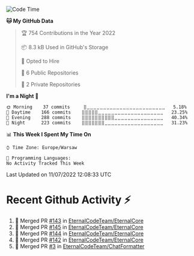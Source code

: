 <!--START_SECTION:waka-->
![Code Time](http://img.shields.io/badge/Code%20Time-262%20hrs%2056%20mins-blue)

**🐱 My GitHub Data** 

> 🏆 754 Contributions in the Year 2022
 > 
> 📦 8.3 kB Used in GitHub's Storage 
 > 
> 💼 Opted to Hire
 > 
> 📜 6 Public Repositories 
 > 
> 🔑 2 Private Repositories  
 > 
**I'm a Night 🦉** 

```text
🌞 Morning    37 commits     ⣿⣀⣀⣀⣀⣀⣀⣀⣀⣀⣀⣀⣀⣀⣀⣀⣀⣀⣀⣀⣀⣀⣀⣀⣀   5.18% 
🌆 Daytime    166 commits    ⣿⣿⣿⣿⣿⣀⣀⣀⣀⣀⣀⣀⣀⣀⣀⣀⣀⣀⣀⣀⣀⣀⣀⣀⣀   23.25% 
🌃 Evening    288 commits    ⣿⣿⣿⣿⣿⣿⣿⣿⣿⣿⣀⣀⣀⣀⣀⣀⣀⣀⣀⣀⣀⣀⣀⣀⣀   40.34% 
🌙 Night      223 commits    ⣿⣿⣿⣿⣿⣿⣿⣀⣀⣀⣀⣀⣀⣀⣀⣀⣀⣀⣀⣀⣀⣀⣀⣀⣀   31.23%

```


📊 **This Week I Spent My Time On** 

```text
⌚︎ Time Zone: Europe/Warsaw

💬 Programming Languages: 
No Activity Tracked This Week

```


 Last Updated on 11/07/2022 12:08:33 UTC
<!--END_SECTION:waka-->

# Recent Github Activity ⚡
<!--START_SECTION:activity-->
1. 🎉 Merged PR [#143](https://github.com/EternalCodeTeam/EternalCore/pull/143) in [EternalCodeTeam/EternalCore](https://github.com/EternalCodeTeam/EternalCore)
2. 🎉 Merged PR [#145](https://github.com/EternalCodeTeam/EternalCore/pull/145) in [EternalCodeTeam/EternalCore](https://github.com/EternalCodeTeam/EternalCore)
3. 🎉 Merged PR [#144](https://github.com/EternalCodeTeam/EternalCore/pull/144) in [EternalCodeTeam/EternalCore](https://github.com/EternalCodeTeam/EternalCore)
4. 🎉 Merged PR [#142](https://github.com/EternalCodeTeam/EternalCore/pull/142) in [EternalCodeTeam/EternalCore](https://github.com/EternalCodeTeam/EternalCore)
5. 🎉 Merged PR [#3](https://github.com/EternalCodeTeam/ChatFormatter/pull/3) in [EternalCodeTeam/ChatFormatter](https://github.com/EternalCodeTeam/ChatFormatter)
<!--END_SECTION:activity-->
